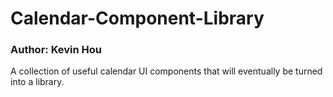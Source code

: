 # Calendar-Component-Library  
### Author: Kevin Hou  
A collection of useful calendar UI components that will eventually be turned into a library.
